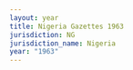 ```yaml
---
layout: year
title: Nigeria Gazettes 1963
jurisdiction: NG
jurisdiction_name: Nigeria
year: "1963"
---
```

